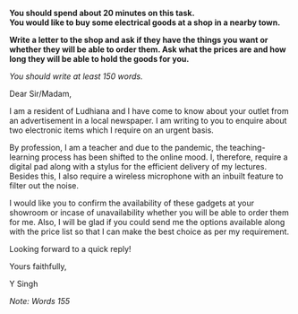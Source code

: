 **You should spend about 20 minutes on this task.**  
**You would like to buy some electrical goods at a shop in a nearby town.**  

**Write a letter to the shop and ask if they have the things you want or whether they will be able to order them. Ask what the prices are and how long they will be able to hold the goods for you.**

*You should write at least 150 words.*

Dear Sir/Madam,

I am a resident of Ludhiana and I have come to know about your outlet from an advertisement in a local newspaper. I am writing to you to enquire about two electronic items which I require on an urgent basis.

By profession, I am a teacher and due to the pandemic, the teaching-learning process has been shifted to the online mood. I, therefore, require a digital pad along with a stylus for the efficient delivery of my lectures. Besides this, I also require a wireless microphone with an inbuilt feature to filter out the noise.

I would like you to confirm the availability of these gadgets at your showroom or incase of unavailability whether you will be able to order them for me. Also, I will be glad if you could send me the options available along with the price list so that I can make the best choice as per my requirement.

Looking forward to a quick reply!

Yours faithfully,

Y Singh  

*Note: Words 155*
